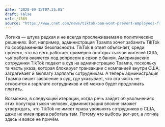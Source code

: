 ```yaml
---
date: "2020-09-15T07:35:05"
draft: False
url: /1569
source: "https://www.cnet.com/news/tiktok-ban-wont-prevent-employees-from-being-paid-us-says-in-filing/"
---
```


Логика — штука редкая и не всегда прослеживаемая в политических решениях. Вот, например, администрация Трампа хочет забанить TikTok по соображениям безопасности. TikTok в ответ объясняет, среди прочего, что на него работает примерно полторы тысячи жителей США, чья работа окажется под вопросом в связи с баном. Американские сотрудники TikTok подают в суд на администрацию Трампа, поскольку та часть указа, которая блокирует транзакции с компанией внутри США, затрагивает и выплату зарплаты сотрудникам. А теперь администрация Трампа пишет заявление в суд, где указывает, что эта часть не относится к зарплате сотрудников и её можно будет продолжать платить. 

Возможно, в следующей итерации, когда речь зайдет об увольнениях этих полутора тысяч человек, администрация вполне сможет утверждать, что TikTok не имеет права увольнять сотрудников в США, даже не имея права работать там. Потому что выборы вот-вот, а логика здесь и вовсе не причём.
